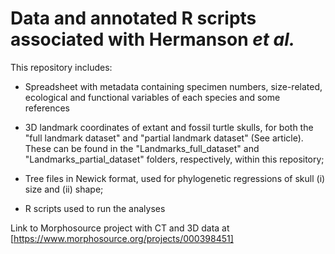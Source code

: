 # Data and annotated R scripts associated with Hermanson _et al._
This repository includes:

- Spreadsheet with metadata containing specimen numbers, size-related, ecological and functional variables of each species and some references

- 3D landmark coordinates of extant and fossil turtle skulls, for both the "full landmark dataset" and "partial landmark dataset" (See article). These can be found in the "Landmarks_full_dataset" and "Landmarks_partial_dataset" folders, respectively, within this repository;

- Tree files in Newick format, used for phylogenetic regressions of skull (i) size and (ii) shape;
  
- R scripts used to run the analyses

Link to Morphosource project with CT and 3D data at [https://www.morphosource.org/projects/000398451]
